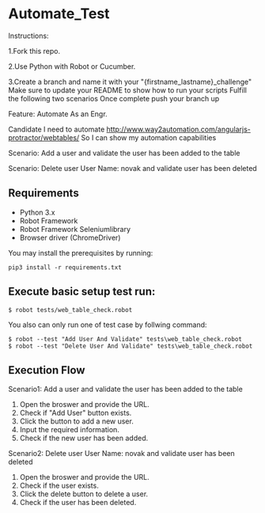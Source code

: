 # Automate_Test
Instructions:

1.Fork this repo.

2.Use Python with Robot or Cucumber.

3.Create a branch and name it with your "{firstname_lastname}_challenge" Make sure to update your README to show how to run your scripts Fulfill the following two scenarios Once complete push your branch up

Feature: Automate As an Engr. 

Candidate I need to automate http://www.way2automation.com/angularjs-protractor/webtables/ So I can show my automation capabilities

Scenario: Add a user and validate the user has been added to the table

Scenario: Delete user User Name: novak and validate user has been deleted


## Requirements
* Python 3.x
* Robot Framework
* Robot Framework Seleniumlibrary
* Browser driver (ChromeDriver)

You may install the prerequisites by running:

    pip3 install -r requirements.txt

## Execute basic setup test run:

    $ robot tests/web_table_check.robot
    
You also can only run one of test case by follwing command:

    $ robot --test "Add User And Validate" tests\web_table_check.robot
    $ robot --test "Delete User And Validate" tests\web_table_check.robot

## Execution Flow
Scenario1: Add a user and validate the user has been added to the table
1. Open the broswer and provide the URL.
2. Check if "Add User" button exists.
3. Click the button to add a new user.
4. Input the required information.
5. Check if the new user has been added.

Scenario2: Delete user User Name: novak and validate user has been deleted
1. Open the broswer and provide the URL.
2. Check if the user exists.
3. Click the delete button to delete a user.
4. Check if the user has been deleted.
